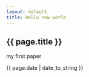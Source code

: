 ```yaml
---
layout: default
title: hello new world
---
```


<h2>{{ page.title }}</h2>
<p>my first paper</p>
<p>{{ page.date | date_to_string }}</p>